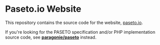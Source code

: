 # Paseto.io Website

This repository contains the source code for the website, [paseto.io](https://paseto.io).

If you're looking for the PASETO specification and/or PHP implementation source
code, see **[paragonie/paseto](https://github.com/paragonie/paseto)** instead.
